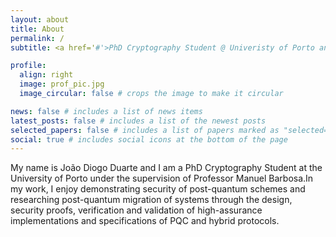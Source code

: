 ```yaml
---
layout: about
title: About
permalink: /
subtitle: <a href='#'>PhD Cryptography Student @ Univeristy of Porto and INESC-TEC</a>

profile:
  align: right
  image: prof_pic.jpg
  image_circular: false # crops the image to make it circular

news: false # includes a list of news items
latest_posts: false # includes a list of the newest posts
selected_papers: false # includes a list of papers marked as "selected={true}"
social: true # includes social icons at the bottom of the page
---
```


My name is João Diogo Duarte and I am a PhD Cryptography Student at the University of Porto under the supervision of Professor Manuel Barbosa.In my work, I enjoy demonstrating security of post-quantum schemes and researching post-quantum migration of systems through the design, security proofs, verification and validation of high-assurance implementations and specifications of PQC and hybrid protocols.
